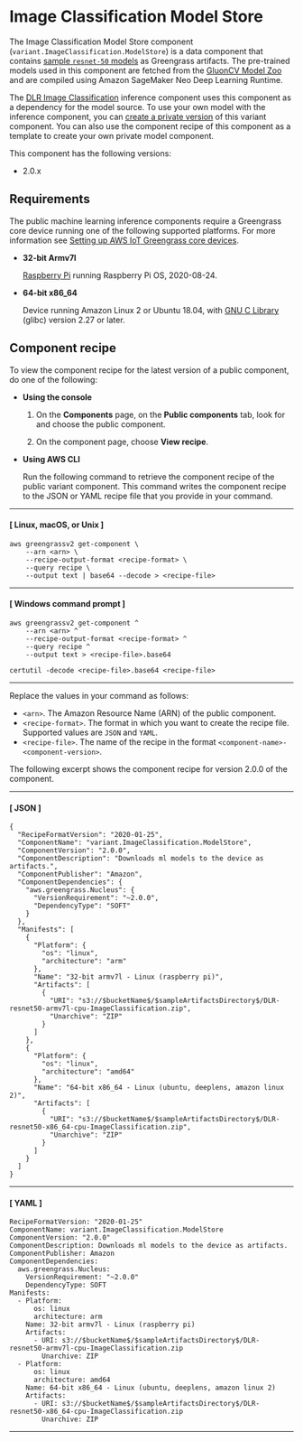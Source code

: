# Image Classification Model Store<a name="variant-image-classification-component"></a>

The Image Classification Model Store component \(`variant.ImageClassification.ModelStore`\) is a data component that contains [sample `resnet-50` models](https://cv.gluon.ai/model_zoo/classification.html#resnet) as Greengrass artifacts\. The pre\-trained models used in this component are fetched from the [GluonCV Model Zoo](https://cv.gluon.ai/model_zoo/index.html) and are compiled using Amazon SageMaker Neo Deep Learning Runtime\.

The [DLR Image Classification](dlr-image-classification-component.md) inference component uses this component as a dependency for the model source\. To use your own model with the inference component, you can [create a private version](ml-customization.md) of this variant component\. You can also use the component recipe of this component as a template to create your own private model component\. 

This component has the following versions:
+ 2\.0\.x

## Requirements<a name="variant-image-classification-component-requirements"></a><a name="dlr-supported-platforms"></a>

The public machine learning inference components require a Greengrass core device running one of the following supported platforms\. For more information see [Setting up AWS IoT Greengrass core devices](setting-up.md)\.
+ **32\-bit Armv7l**

  [Raspberry Pi](https://www.raspberrypi.org) running Raspberry Pi OS, 2020\-08\-24\.
+ **64\-bit x86\_64**

  Device running Amazon Linux 2 or Ubuntu 18\.04, with [GNU C Library](https://www.gnu.org/software/libc/) \(glibc\) version 2\.27 or later\.

## Component recipe<a name="variant-image-classification-component-recipe"></a><a name="view-component-recipe"></a>

To view the component recipe for the latest version of a public component, do one of the following:
+ **Using the console**

  1. On the **Components** page, on the **Public components** tab, look for and choose the public component\.

  1. On the component page, choose **View recipe**\.
+ **Using AWS CLI**

  Run the following command to retrieve the component recipe of the public variant component\. This command writes the component recipe to the JSON or YAML recipe file that you provide in your command\. 

------
#### [ Linux, macOS, or Unix ]

  ```
  aws greengrassv2 get-component \
      --arn <arn> \
      --recipe-output-format <recipe-format> \
      --query recipe \
      --output text | base64 --decode > <recipe-file>
  ```

------
#### [ Windows command prompt ]

  ```
  aws greengrassv2 get-component ^
      --arn <arn> ^
      --recipe-output-format <recipe-format> ^
      --query recipe ^
      --output text > <recipe-file>.base64
  
  certutil -decode <recipe-file>.base64 <recipe-file>
  ```

------

  Replace the values in your command as follows:
  + `<arn>`\. The Amazon Resource Name \(ARN\) of the public component\. 
  + `<recipe-format>`\. The format in which you want to create the recipe file\. Supported values are `JSON` and `YAML`\.
  + `<recipe-file>`\. The name of the recipe in the format `<component-name>-<component-version>`\. 

The following excerpt shows the component recipe for version 2\.0\.0 of the component\. 

------
#### [ JSON ]

```
{
  "RecipeFormatVersion": "2020-01-25",
  "ComponentName": "variant.ImageClassification.ModelStore",
  "ComponentVersion": "2.0.0",
  "ComponentDescription": "Downloads ml models to the device as artifacts.",
  "ComponentPublisher": "Amazon",
  "ComponentDependencies": {
    "aws.greengrass.Nucleus": {
      "VersionRequirement": "~2.0.0",
      "DependencyType": "SOFT"
    }
  },
  "Manifests": [
    {
      "Platform": {
        "os": "linux",
        "architecture": "arm"
      },
      "Name": "32-bit armv7l - Linux (raspberry pi)",
      "Artifacts": [
        {
          "URI": "s3://$bucketName$/$sampleArtifactsDirectory$/DLR-resnet50-armv7l-cpu-ImageClassification.zip",
          "Unarchive": "ZIP"
        }
      ]
    },
    {
      "Platform": {
        "os": "linux",
        "architecture": "amd64"
      },
      "Name": "64-bit x86_64 - Linux (ubuntu, deeplens, amazon linux 2)",
      "Artifacts": [
        {
          "URI": "s3://$bucketName$/$sampleArtifactsDirectory$/DLR-resnet50-x86_64-cpu-ImageClassification.zip",
          "Unarchive": "ZIP"
        }
      ]
    }
  ]
}
```

------
#### [ YAML ]

```
RecipeFormatVersion: "2020-01-25"
ComponentName: variant.ImageClassification.ModelStore
ComponentVersion: "2.0.0"
ComponentDescription: Downloads ml models to the device as artifacts.
ComponentPublisher: Amazon
ComponentDependencies:
  aws.greengrass.Nucleus:
    VersionRequirement: "~2.0.0"
    DependencyType: SOFT
Manifests:
  - Platform:
      os: linux
      architecture: arm
    Name: 32-bit armv7l - Linux (raspberry pi)
    Artifacts:
      - URI: s3://$bucketName$/$sampleArtifactsDirectory$/DLR-resnet50-armv7l-cpu-ImageClassification.zip
        Unarchive: ZIP
  - Platform:
      os: linux
      architecture: amd64
    Name: 64-bit x86_64 - Linux (ubuntu, deeplens, amazon linux 2)
    Artifacts:
      - URI: s3://$bucketName$/$sampleArtifactsDirectory$/DLR-resnet50-x86_64-cpu-ImageClassification.zip
        Unarchive: ZIP
```

------